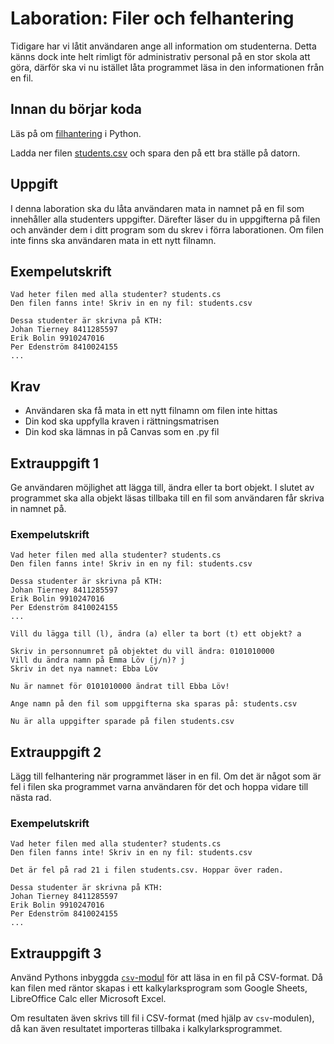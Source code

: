 # Laboration: Filer och felhantering

Tidigare har vi låtit användaren ange all information om studenterna. Detta
känns dock inte helt rimligt för administrativ personal på en stor skola att göra,
därför ska vi nu istället låta programmet läsa in den informationen från en fil. 

## Innan du börjar koda

Läs på om [filhantering][filhantering] i Python.

Ladda ner filen [students.csv](https://github.com/dbosk/intropy/files/9403241/students.csv)
och spara den på ett bra ställe på datorn. 

[filhantering]: https://docs.python.org/3/tutorial/inputoutput.html#reading-and-writing-files

## Uppgift

I denna laboration ska du låta användaren mata in namnet på en fil som 
innehåller alla studenters uppgifter. Därefter läser du in uppgifterna på filen och 
använder dem i ditt program som du skrev i förra laborationen. Om filen inte 
finns ska användaren mata in ett nytt filnamn.

## Exempelutskrift

```
Vad heter filen med alla studenter? students.cs
Den filen fanns inte! Skriv in en ny fil: students.csv

Dessa studenter är skrivna på KTH:
Johan Tierney 8411285597
Erik Bolin 9910247016
Per Edenström 8410024155
...
```

## Krav
* Användaren ska få mata in ett nytt filnamn om filen inte hittas
* Din kod ska uppfylla kraven i rättningsmatrisen
* Din kod ska lämnas in på Canvas som en .py fil

## Extrauppgift 1

Ge användaren möjlighet att lägga till, ändra eller ta bort objekt. 
I slutet av programmet ska alla objekt läsas tillbaka till en fil som 
användaren får skriva in namnet på.

### Exempelutskrift


```
Vad heter filen med alla studenter? students.cs
Den filen fanns inte! Skriv in en ny fil: students.csv

Dessa studenter är skrivna på KTH:
Johan Tierney 8411285597
Erik Bolin 9910247016
Per Edenström 8410024155
...

Vill du lägga till (l), ändra (a) eller ta bort (t) ett objekt? a

Skriv in personnumret på objektet du vill ändra: 0101010000
Vill du ändra namn på Emma Löv (j/n)? j
Skriv in det nya namnet: Ebba Löv

Nu är namnet för 0101010000 ändrat till Ebba Löv!

Ange namn på den fil som uppgifterna ska sparas på: students.csv

Nu är alla uppgifter sparade på filen students.csv
```

## Extrauppgift 2

Lägg till felhantering när programmet läser in en fil. Om det
är något som är fel i filen ska programmet varna användaren för det
och hoppa vidare till nästa rad.

### Exempelutskrift

```
Vad heter filen med alla studenter? students.cs
Den filen fanns inte! Skriv in en ny fil: students.csv

Det är fel på rad 21 i filen students.csv. Hoppar över raden. 

Dessa studenter är skrivna på KTH:
Johan Tierney 8411285597
Erik Bolin 9910247016
Per Edenström 8410024155
...

```

## Extrauppgift 3

Använd Pythons inbyggda [`csv`-modul][csv] för att läsa in en fil på 
CSV-format. Då kan filen med räntor skapas i ett kalkylarksprogram som Google 
Sheets, LibreOffice Calc eller Microsoft Excel.

[csv]: https://docs.python.org/3/library/csv.html

Om resultaten även skrivs till fil i CSV-format (med hjälp av `csv`-modulen), 
då kan även resultatet importeras tillbaka i kalkylarksprogrammet.

